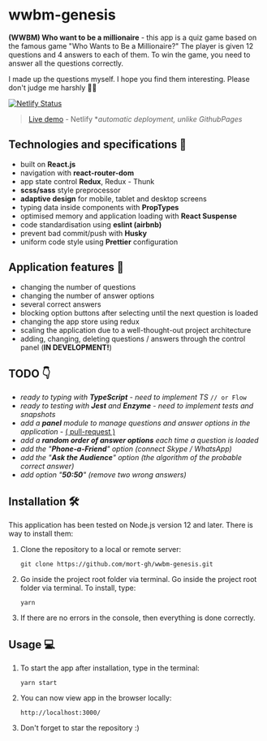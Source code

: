 # wwbm-genesis

**(WWBM) Who want to be a millionaire** - this app is a quiz game based on the famous game "Who Wants to Be a Millionaire?" The player is given 12 questions and 4 answers to each of them. To win the game, you need to answer all the questions correctly.

I made up the questions myself. I hope you find them interesting. Please don't judge me harshly 🤷‍♂️ 

[![Netlify Status](https://api.netlify.com/api/v1/badges/909b5a7a-a98a-4770-a58c-71e72e38cf64/deploy-status)](https://app.netlify.com/sites/affectionate-sammet-b40bc3/deploys)

> [Live demo](https://affectionate-sammet-b40bc3.netlify.app/) - Netlify 
> **automatic deployment, unlike GithubPages*

## Technologies and specifications 🧬

- built on **React.js**
- navigation with **react-router-dom**
- app state control **Redux**, Redux - Thunk
- **scss/sass** style preprocessor
- **adaptive design** for mobile, tablet and desktop screens
- typing data inside components with **PropTypes**
- optimised memory and application loading with **React Suspense**
- code standardisation using **eslint (airbnb)**
- prevent bad commit/push with **Husky**
- uniform code style using **Prettier** configuration

## Application features 🚀

- changing the number of questions
- changing the number of answer options
- several correct answers
- blocking option buttons after selecting until the next question is loaded
- changing the app store using redux
- scaling the application due to a well-thought-out project architecture
- adding, changing, deleting questions / answers through the control panel (**IN DEVELOPMENT!**)

## TODO 👇

- *ready to typing with **TypeScript** - need to implement TS*   `// or Flow`
- *ready to testing with **Jest** and **Enzyme** - need to implement tests and snapshots*
- *add a **panel** module to manage questions and answer options in the application* - [( pull-request )](https://github.com/mort-gh/wwbm-genesis/pull/5) 
- *add a **random order of answer options** each time a question is loaded*
- *add the "**Phone-a-Friend**" option (connect Skype / WhatsApp)*
- *add the "**Ask the Audience**" option (the algorithm of the probable correct answer)*
- *add option "**50:50**" (remove two wrong answers)*

## Installation 🛠

This application has been tested on Node.js version 12 and later. There is way to install them:

1. Clone the repository to a local or remote server:

   `git clone https://github.com/mort-gh/wwbm-genesis.git`

2. Go inside the project root folder via terminal. Go inside the project root folder via terminal. 
To install, type: 

	`yarn`

3. If there are no errors in the console, then everything is done correctly.


## Usage 💻

1. To start the app after installation, type in the terminal: 

	`yarn start`

2. You can now view app in the browser locally:

	`http://localhost:3000/`

3. Don't forget to star the repository :)
